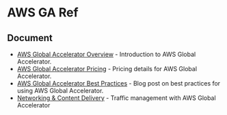 # AWS GA Ref

## Document
- [AWS Global Accelerator Overview](https://docs.aws.amazon.com/global-accelerator/latest/dg/what-is-global-accelerator.html) - Introduction to AWS Global Accelerator.
- [AWS Global Accelerator Pricing](https://aws.amazon.com/global-accelerator/pricing/) - Pricing details for AWS Global Accelerator.
- [AWS Global Accelerator Best Practices](https://aws.amazon.com/blogs/networking-and-content-delivery/best-practices-for-using-aws-global-accelerator/) - Blog post on best practices for using AWS Global Accelerator.
- [Networking & Content Delivery](https://aws.amazon.com/ko/blogs/networking-and-content-delivery/traffic-management-with-aws-global-accelerator/) - Traffic management with AWS Global Accelerator